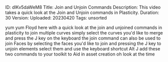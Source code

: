 ID: dlKv5daWeM8
Title: Join and Unjoin Commands
Description: This video takes a quick look at the Join and Unjoin commands in Plasticity.
Duration: 30
Version: 
Uploaded: 20230420
Tags: unsorted

yum yum Floyd here with a quick look at
the join and unjoined commands in
plasticity to join multiple curves
simply select the curves you'd like to
merge and press the J key on the
keyboard the join command can also be
used to join Faces by selecting the
faces you'd like to join and pressing
the J key to unjoin elements select them
and use the keyboard shortcut Alt J add
these two commands to your toolkit to
Aid in asset creation oh look at the
time
